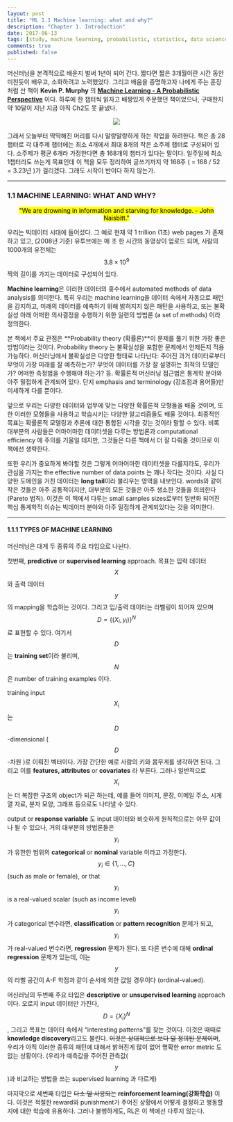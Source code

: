 ```yaml
---
layout: post
title: "ML 1.1 Machine learning: what and why?"
description: "Chapter 1. Introduction"
date: 2017-06-13
tags: [study, machine learning, probabilistic, statistics, data science]
comments: true
published: false
---
```


머신러닝을 본격적으로 배운지 벌써 1년이 되어 간다. 짧다면 짧은 3개월이란 시간 동안 미친듯이 배우고, 소화하려고 노력했었다. 그리고 배움을 증명하고자 나에게 주는 훈장처럼 산 책이 **Kevin P. Murphy** 의 **[Machine Learning - A Probabilistic Perspective](https://www.amazon.com/Machine-Learning-Probabilistic-Perspective-Computation/dp/0262018020)** 이다. 하루에 한 챕터씩 읽자고 배짱있게 주문했던 책이었으나, 구매한지 약 10달이 지난 지금 아직 Ch2도 못 끝냈다.

<center><img src="{{ baseurl }}/images/2017-03-06-ml-1-1-introduction-1.jpg"></center>

그래서 오늘부터 딱딱해진 머리를 다시 말랑말랑하게 하는 작업을 하려한다. 책은 총 28챕터로 각 대주제 챕터에는 최소 4개에서 최대 8개의 작은 소주제 챕터로 구성되어 있다. 소주제가 평균 6개라 가정한다면 총 168개의 챕터가 있다는 말이다. 일주일에 최소 1챕터라도 쓰는게 목표인데 이 책을 모두 정리하여 글쓰기까지 약 168주 ( = 168 / 52 = 3.23년 )가 걸리겠다. 그래도 시작이 반이다 하지 않는가.

---

### 1.1 MACHINE LEARNING: WHAT AND WHY?

<center><mark>"We are drowning in information and starving for knowledge. - John Naisbitt."</mark></center>

우리는 빅데이터 시대에 들어섰다. 그 예로 현재 약 1 trillion (1조) web pages 가 존재하고 있고, (2008년 기준) 유투브에는 매 초 한 시간의 동영상이 업로드 되며, 사람의 1000개의 유전체는 $$3.8 \times 10^9$$ 짝의 길이를 가지는 데이터로 구성되어 있다.

**Machine learning**은 이러한 데이터의 홍수에서 automated methods of data analysis를 의미한다. 특히 우리는 machine learning을 데이터 속에서 자동으로 패턴을 감지하고, 미래의 데이터를 예측하기 위해 밝혀지지 않은 패턴을 사용하고, 또는 불확실성 아래 어떠한 의사결정을 수행하기 위한 일련의 방법론 (a set of methods) 이라 정의한다.

본 책에서 주요 관점은 **Probability theory (확률론)**이 문제를 풀기 위한 가장 좋은 방법이라는 것이다. Probability theory 는 불확실성을 포함한 문제에서 언제든지 적용가능하다. 머신러닝에서 불확실성은 다양한 형태로 나타난다: 주어진 과거 데이터로부터 무엇이 가장 미래를 잘 예측하는가? 무엇이 데이터를 가장 잘 설명하는 최적의 모델인가? 어떠한 측정법을 수행해야 하는가? 등. 확률론적 머신러닝 접근법은 통계학 분야와 아주 밀접하게 관계되어 있다. 단지 emphasis and terminology (강조점과 용어들)만 미세하게 다를 뿐이다.

앞으로 우리는 다양한 데이터와 업무에 맞는 다양한 확률론적 모형들을 배울 것이며, 또한 이러한 모형들을 사용하고 학습시키는 다양한 알고리즘들도 배울 것이다. 최종적인 목표는 확률론적 모델링과 추론에 대한 통합된 시각을 갖는 것이라 말할 수 있다. 비록 대부분의 사람들은 어마어마한 데이터셋을 다루는 방법론과 computational efficiency 에 주의를 기울일 테지만, 그것들은 다른 책에서 더 잘 다뤄줄 것이므로 이 책에선 생략한다.

또한 우리가 중요하게 봐야할 것은 그렇게 어마어마한 데이터셋을 다룰지라도, 우리가 관심을 가지는 the effective number of data points 는 꽤나 작다는 것이다. 사실 다양한 도메인을 거친 데이터는 **long tail**이라 불리우는 영역을 내보인다. words와 같이 작은 것들은 아주 공통적이지만, 대부분의 모든 것들은 아주 생소한 것들을 의믜한다(Pareto 법칙). 이것은 이 책에서 다루는 small samples sizes로부터 일반화 되어진 핵심 통계학적 이슈는 빅데이터 분야와 아주 밀접하게 관계되있다는 것을 의미한다.

* * *

#### 1.1.1 TYPES OF MACHINE LEARNING

머신러닝은 대게 두 종류의 주요 타입으로 나뉜다.

첫번째, **predictive** or **supervised learning** approach. 목표는 입력 데이터 $$X$$ 와 출력 데이터 $$y$$ 의 mapping을 학습하는 것이다. 그리고 입/출력 데이터는 라벨링이 되어져 있으며 $$D = \{(X_i, y_i)\}^N$$ 로 표현할 수 있다. 여기서 $$D$$ 는 **training set**이라 불리며, $$N$$ 은 number of training examples 이다.

training input $$X_i$$ 는 $$D$$-dimensional ( $$D$$-차원 )로 이뤄진 벡터이다. 가장 간단한 예로 사람의 키와 몸무게를 생각하면 된다. 그리고 이를 **features, attributes** or **covariates** 라 부른다. 그러나 일반적으로 $$X_i$$ 는 더 복잡한 구조의 object가 되곤 하는데, 예를 들어 이미지, 문장, 이메일 주소, 시계열 자료, 분자 모양, 그래프 등으로도 나타낼 수 있다.

output or **response variable** 도 input 데이터와 비슷하게 원칙적으로는 아무 값이나 될 수 있으나, 거의 대부분의 방법론들은 $$y_i$$ 가 유한한 범위의 **categorical** or **nominal** variable 이라고 가정한다. $$y_i \in \{1, \dots, C\}$$ (such as male or female), or that $$y_i$$ is a real-valued scalar (such as income level) $$y_i$$가 categorical 변수라면, **classification** or **pattern recognition** 문제가 되고, $$y_i$$ 가 real-valued 변수라면, **regression** 문제가 된다. 또 다른 변수에 대해 **ordinal regression** 문제가 있는데, 이는 $$y$$의 라벨 공간이 A-F 학점과 같이 순서에 의한 값일 경우이다 (ordinal-valued).

머신러닝의 두번째 주요 타입은 **descriptive** or **unsupervised learning** approach이다. 오로지 input 데이터만 가진다, $$D = \{X_i\}^N$$, 그리고 목표는 데이터 속에서 “interesting patterns”를 찾는 것이다. 이것은 때때로 **knowledge discovery**라고도 불린다. <del>이것은 상대적으로 보다 덜 정의된 문제이며</del>, 우리가 아직 이러한 종류의 패턴에 대해서 밝혀진게 많이 없어 명확한 error metric 도 없는 상황이다. (우리가 예측값을 주어진 관측값( $$y$$ )과 비교하는 방법을 쓰는 supervised learning 과 다르게)

마지막으로 세번째 타입은 <del>다소 덜 사용되는</del> **reinforcement learning(강화학습)** 이다. 이것은 적절한 reward와 punishment가 주어진 상황에서 어떻게 결정하고 행동할지에 대한 학습에 유용하다. 그러나 불행하게도, RL은 이 책에선 다루지 않는다.
